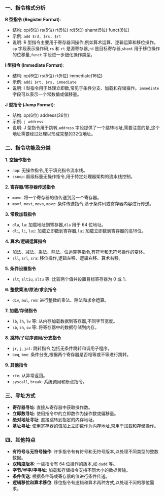 ### 一、指令格式分析

**R 型指令 (Register Format)**:
- 结构: op(6位) rs(5位) rt(5位) rd(5位) shamt(5位) funct(6位)
- 示例: `add $rd, $rs, $rt`
- 说明: R 型指令主要用于寄存器间操作,例如算术运算、逻辑运算和移位操作。`op` 字段表示操作码,`rs` 和 `rt` 是源寄存器,`rd` 是目标寄存器,`shamt` 用于移位操作的位移量,`funct` 字段进一步细化操作类型。

**I 型指令 (Immediate Format)**:
- 结构: op(6位) rs(5位) rt(5位) immediate(16位)
- 示例: `addi $rt, $rs, immediate`
- 说明: I 型指令用于处理立即数,常见于条件分支、加载和存储操作。`immediate` 字段可以表示一个常数值或偏移量。

**J 型指令 (Jump Format)**:
- 结构: op(6位) address(26位)
- 示例: `j address`
- 说明: J 型指令用于跳转,`address` 字段提供了一个跳转地址,需要注意的是,这个地址需要经过处理以形成完整的32位地址。

### 二、指令功能及分类

**1. 空操作指令**
- `nop`: 无操作指令,用于填充指令流水线。
- `ssnop`: 超级标量无操作指令,用于特定处理器架构的流水线控制。

**2. 寄存器/寄存器传送指令**
- `move`: 将一个寄存器的值传送到另一个寄存器。
- `movf`, `movt`, `movn`, `movz`: 条件传送指令,基于条件码或寄存器内容进行传送。

**3. 常数加载指令**
- `dla`, `la`: 加载地址到寄存器,`dla` 用于 64 位地址。
- `dli`, `li`, `lui`: 加载立即数到寄存器,`lui` 加载立即数到寄存器的高16位。

**4. 算术/逻辑运算指令**
- 加法、减法、乘法、除法、位运算等指令,有符号和无符号操作的变体。
- `sll`, `srl`, `sra`: 移位操作,逻辑左移、逻辑右移、算术右移。

**5. 条件设置指令**
- `slt`, `sltiu`, `sltu` 等: 比较两个值并设置目标寄存器为 0 或 1。

**6. 整数乘法/除法/求余指令**
- `div`, `mul`, `rem`: 进行整数的乘法、除法和求余运算。

**7. 加载/存储指令**
- `lb`, `lh`, `lw` 等: 从内存加载数据到寄存器,不同字节宽度。
- `sb`, `sh`, `sw` 等: 将寄存器中的数据存储到内存。

**8. 跳转/子程序调用/分支指令**
- `jr`, `j`, `jal`: 跳转指令,包括无条件跳转和调用子程序。
- `beq`, `bne`: 条件分支,根据两个寄存器是否相等或不等进行跳转。

**9. 其他指令**
- `rfe`: 从异常返回。
- `syscall`, `break`: 系统调用和断点指令。

### 三、寻址方式

- **寄存器寻址**: 直接从寄存器中获取操作数。
- **立即数寻址**: 使用指令中的立即数作为操作数或偏移量。
- **绝对地址寻址**: 直接跳转到指定的内存地址。
- **基址寻址**: 使用寄存器的值加上立即数作为内存地址,常用于加载和存储操作。

### 四、其他特点

- **有符号与无符号操作**: 许多指令有有符号和无符号版本,以处理不同类型的整数数据。
- **双精度版本**: 一些指令有 64 位操作的版本,如 `dadd` 等。
- **字节/半字/字寻址**: 加载和存储指令支持不同大小的数据传输。
- **条件传送**: 根据条件码或寄存器的值进行条件传送。
- **逻辑移位和算术移位**: 移位指令有逻辑和算术两种方式,以处理不同的移位需求。